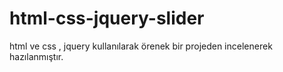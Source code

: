 # html-css-jquery-slider
 html ve css , jquery kullanılarak örenek bir projeden incelenerek hazılanmıştır.
